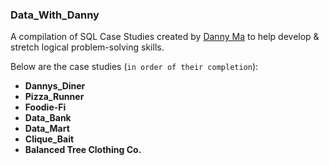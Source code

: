 ### Data_With_Danny 

A compilation of SQL Case Studies created by [Danny Ma](https://www.linkedin.com/in/datawithdanny/) to help develop & stretch logical problem-solving skills.

Below are the case studies (`in order of their completion`):

- **Dannys_Diner**
- **Pizza_Runner**
- **Foodie-Fi**
- **Data_Bank**
- **Data_Mart**
- **Clique_Bait**
- **Balanced Tree Clothing Co.**
